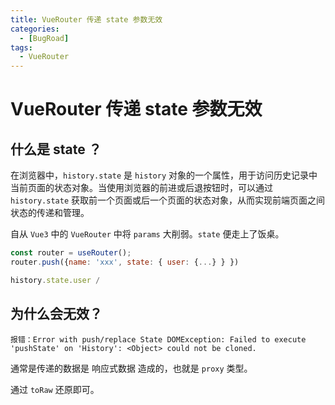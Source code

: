 ```yaml
---
title: VueRouter 传递 state 参数无效
categories:
  - [BugRoad]
tags: 
  - VueRouter
---
```


# VueRouter 传递 state 参数无效

## 什么是 state ？

在浏览器中，`history.state` 是 `history` 对象的一个属性，用于访问历史记录中当前页面的状态对象。当使用浏览器的前进或后退按钮时，可以通过 `history.state` 获取前一个页面或后一个页面的状态对象，从而实现前端页面之间状态的传递和管理。

自从 `Vue3` 中的 `VueRouter` 中将 `params` 大削弱。`state` 便走上了饭桌。

```js
const router = useRouter();
router.push({name: 'xxx', state: { user: {...} } })

history.state.user /
```

## 为什么会无效？

`报错：Error with push/replace State DOMException: Failed to execute 'pushState' on 'History': <Object> could not be cloned.`

通常是传递的数据是 响应式数据 造成的，也就是 `proxy` 类型。

通过 `toRaw` 还原即可。

